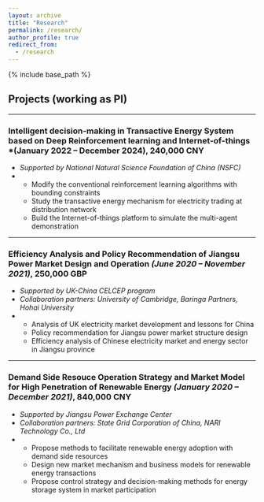 ```yaml
---
layout: archive
title: "Research"
permalink: /research/
author_profile: true
redirect_from:
  - /research
---
```


{% include base_path %}

Projects (working as PI)
------

------
### **Intelligent decision-making in Transactive Energy System based on Deep Reinforcement learning and Internet-of-things** *(January 2022 – December 2024), 240,000 CNY
- *Supported by National Natural Science Foundation of China (NSFC)*
- - Modify the conventional reinforcement learning algorithms with bounding constraints
  - Study the transactive energy mechanism for electricity trading at distribution network
  - Build the Internet-of-things platform to simulate the multi-agent demonstration



------
### **Efficiency Analysis and Policy Recommendation of Jiangsu Power Market Design and Operation** *(June 2020 – November 2021)*, 250,000 GBP

- *Supported by UK-China CELCEP program*  
- *Collaboration partners: University of Cambridge, Baringa Partners, Hohai University*
- - Analysis of UK electricity market development and lessons for China
  - Policy recommendation for Jiangsu power market structure design
  - Efficiency analysis of Chinese electricity market and energy sector in Jiangsu province 
  
------
### **Demand Side Resouce Operation Strategy and Market Model for High Penetration of Renewable Energy** *(January 2020 – December 2021)*, 840,000 CNY

- *Supported by Jiangsu Power Exchange Center* 
- *Collaboration partners: State Grid Corporation of China, NARI Technology Co., Ltd*
- - Propose methods to facilitate renewable energy adoption with demand side resources
  - Design new market mechanism and business models for renewable energy transactions 
  - Propose control strategy and decision-making methods for energy storage system in market participation 





  

